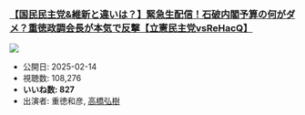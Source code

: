 ### [【国民民主党&維新と違いは？】緊急生配信！石破内閣予算の何がダメ？重徳政調会長が本気で反撃【立憲民主党vsReHacQ】](https://www.youtube.com/watch?v=26pk3dR-ctM)
[![](https://img.youtube.com/vi/26pk3dR-ctM/sddefault.jpg)](https://www.youtube.com/watch?v=26pk3dR-ctM)
-   公開日: 2025-02-14
-   視聴数: 108,276
-   **いいね数: 827**
-   出演者: 重徳和彦, [高橋弘樹](/rehacq_fan/people/高橋弘樹 "wikilink")
